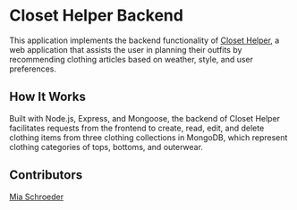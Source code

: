 # Closet Helper Backend

This application implements the backend functionality of [Closet Helper](https://github.com/miaschroeder/closet-helper-frontend),
a web application that assists the user in planning their outfits by recommending clothing articles based on weather, style,
and user preferences.

## How It Works

Built with Node.js, Express, and Mongoose, the backend of Closet Helper facilitates requests from the frontend to create, read, edit,
and delete clothing items from three clothing collections in MongoDB, which represent clothing categories of tops, bottoms, and outerwear.

## Contributors

[Mia Schroeder](https://github.com/miaschroeder)
